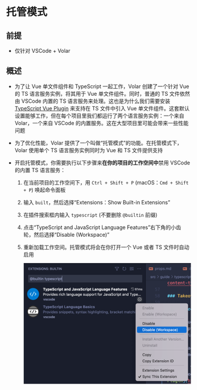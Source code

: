 # 托管模式

## 前提

+ 仅针对 VSCode + Volar

## 概述

+ 为了让 Vue 单文件组件和 TypeScript 一起工作，Volar 创建了一个针对 Vue 的 TS 语言服务实例，将其用于 Vue 单文件组件。同时，普通的 TS 文件依然由 VSCode 内置的 TS 语言服务来处理。这也是为什么我们需要安装 [TypeScript Vue Plugin](https://marketplace.visualstudio.com/items?itemName=Vue.vscode-typescript-vue-plugin "TypeScript Vue Plugin") 来支持在 TS 文件中引入 Vue 单文件组件。这套默认设置能够工作，但在每个项目里我们都运行了两个语言服务实例：一个来自 Volar，一个来自 VSCode 的内置服务。这在大型项目里可能会带来一些性能问题

+ 为了优化性能，Volar 提供了一个叫做“托管模式”的功能。在托管模式下，Volar 使用单个 TS 语言服务实例同时为 Vue 和 TS 文件提供支持

+ 开启托管模式，你需要执行以下步骤来**在你的项目的工作空间中**禁用 VSCode 的内置 TS 语言服务：

    1. 在当前项目的工作空间下，用 `Ctrl + Shift + P` (macOS：`Cmd + Shift + P`) 唤起命令面板

    2. 输入 `built`，然后选择“Extensions：Show Built-in Extensions”

    3. 在插件搜索框内输入 `typescript` (不要删除 `@builtin` 前缀)

    4. 点击“TypeScript and JavaScript Language Features”右下角的小齿轮，然后选择“Disable (Workspace)”

    5. 重新加载工作空间。托管模式将会在你打开一个 Vue 或者 TS 文件时自动启用

        ![禁用](image/禁用.png)

